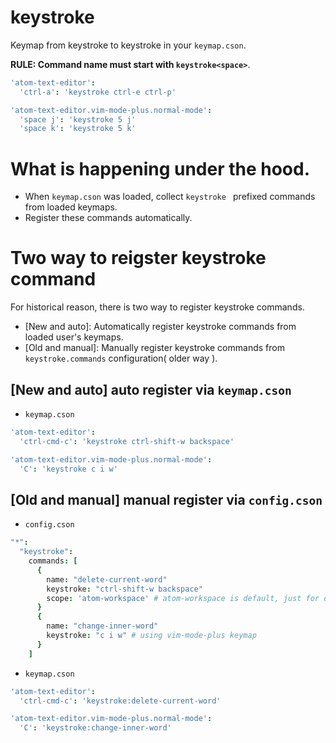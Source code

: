 # keystroke

Keymap from keystroke to keystroke in your `keymap.cson`.

**RULE: Command name must start with `keystroke<space>`**.

```coffeescript
'atom-text-editor':
  'ctrl-a': 'keystroke ctrl-e ctrl-p'

'atom-text-editor.vim-mode-plus.normal-mode':
  'space j': 'keystroke 5 j'
  'space k': 'keystroke 5 k'
```


# What is happening under the hood.

- When `keymap.cson` was loaded, collect `keystroke ` prefixed commands from loaded keymaps.
- Register these commands automatically.

# Two way to reigster keystroke command

For historical reason, there is two way to register keystroke commands.

- [New and auto]: Automatically register keystroke commands from loaded user's keymaps.
- [Old and manual]: Manually register keystroke commands from `keystroke.commands` configuration( older way ).

## [New and auto] auto register via `keymap.cson`

- `keymap.cson`

```coffeescript
'atom-text-editor':
  'ctrl-cmd-c': 'keystroke ctrl-shift-w backspace'

'atom-text-editor.vim-mode-plus.normal-mode':
  'C': 'keystroke c i w'
```

## [Old and manual] manual register via `config.cson`

- `config.cson`

```coffeescript
"*":
  "keystroke":
    commands: [
      {
        name: "delete-current-word"
        keystroke: "ctrl-shift-w backspace"
        scope: 'atom-workspace' # atom-workspace is default, just for demo.
      }
      {
        name: "change-inner-word"
        keystroke: "c i w" # using vim-mode-plus keymap
      }
    ]
```

- `keymap.cson`

```coffeescript
'atom-text-editor':
  'ctrl-cmd-c': 'keystroke:delete-current-word'

'atom-text-editor.vim-mode-plus.normal-mode':
  'C': 'keystroke:change-inner-word'
```
